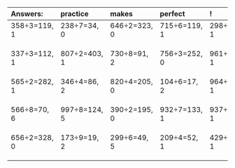 | Answers: | practice | makes | perfect | ! |
| :--- | :--- | :--- | :--- | :--- |
| 358÷3=119, 1 | 238÷7=34, 0 | 646÷2=323, 0 | 715÷6=119, 1 | 298÷3=99, 1 | 
|   |   |   |   |   | 
|   |   |   |   |   | 
|   |   |   |   |   | 
| 337÷3=112, 1 | 807÷2=403, 1 | 730÷8=91, 2 | 756÷3=252, 0 | 961÷6=160, 1 | 
|   |   |   |   |   | 
|   |   |   |   |   | 
|   |   |   |   |   | 
| 565÷2=282, 1 | 346÷4=86, 2 | 820÷4=205, 0 | 104÷6=17, 2 | 964÷9=107, 1 | 
|   |   |   |   |   | 
|   |   |   |   |   | 
|   |   |   |   |   | 
| 566÷8=70, 6 | 997÷8=124, 5 | 390÷2=195, 0 | 932÷7=133, 1 | 937÷6=156, 1 | 
|   |   |   |   |   | 
|   |   |   |   |   | 
|   |   |   |   |   | 
| 656÷2=328, 0 | 173÷9=19, 2 | 299÷6=49, 5 | 209÷4=52, 1 | 429÷4=107, 1 | 
|   |   |   |   |   | 
|   |   |   |   |   | 
|   |   |   |   |   | 
